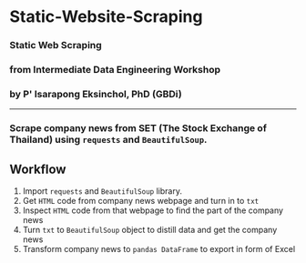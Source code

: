 # Static-Website-Scraping
### Static Web Scraping 
### from Intermediate Data Engineering Workshop
### by P' Isarapong Eksinchol, PhD (GBDi)
---
### Scrape company news from SET (The Stock Exchange of Thailand) using `requests` and `BeautifulSoup`.

## Workflow
1. Import `requests` and `BeautifulSoup` library.
2. Get `HTML` code from company news webpage and turn in to `txt`
3. Inspect `HTML` code from that webpage to find the part of the company news
4. Turn `txt` to `BeautifulSoup` object to distill data and get the company news
5. Transform company news to `pandas DataFrame` to export in form of Excel

